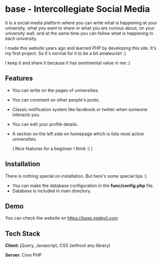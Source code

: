 
# base - Intercollegiate Social Media

It is a social media platform where you can write what is happening at your university, what you want to share or what you are curious about, on your university wall, and at the same time you can follow what is happening in each university.

I made this website years ago and learned PHP by developing this site. It's my first project. So it's normal for it to be a bit amateurish :)

I keep it and share it because it has sentimental value in me :)

## Features

- You can write on the pages of universities.
- You can comment on other people's posts.
- Classic notification system like facebook or twitter when someone interacts you.
- You can edit your profile details.
- A section on the left side on homepage which is lists most active universities.

  ( Nice features for a beginner I think :) )

## Installation

There is nothing special on installation. But here's some special tips :)

- You can make the database configuration in the **func/config.php** file.
- Database is included in main directory.


    
## Demo

You can check the website on https://base.xpdevil.com


## Tech Stack

**Client:** jQuery, Javascript, CSS (without any library)

**Server:** Core PHP


